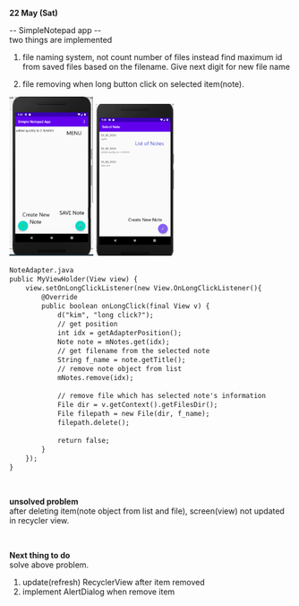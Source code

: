 **22 May (Sat)**  

-- SimpleNotepad app --  
two things are implemented
1. file naming system, not count number of files instead find maximum id from saved files based on the filename. Give next digit for new file name

2. file removing when long button click on selected item(note).  


<p float="left">
  <img src= "https://github.com/saugkim/Android2021_LUT/blob/main/project/Image/MainActivity.png" width="150" />
  <img src = "https://github.com/saugkim/Android2021_LUT/blob/main/project/Image/NoteSelectActivity.png" width="140" /> 
</p>


```
NoteAdapter.java
public MyViewHolder(View view) {
    view.setOnLongClickListener(new View.OnLongClickListener(){
        @Override
        public boolean onLongClick(final View v) {
            d("kim", "long click?");
            // get position
            int idx = getAdapterPosition();
            Note note = mNotes.get(idx);
            // get filename from the selected note
            String f_name = note.getTitle();
            // remove note object from list
            mNotes.remove(idx);
            
            // remove file which has selected note's information
            File dir = v.getContext().getFilesDir();
            File filepath = new File(dir, f_name);
            filepath.delete();
            
            return false;
        }
    });
}
```
<br>

**unsolved problem**  
after deleting item(note object from list and file), screen(view) not updated in recycler view.

<br>

**Next thing to do**  
solve above problem.  
1. update(refresh) RecyclerView after item removed  
2. implement AlertDialog when remove item  
